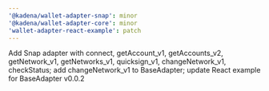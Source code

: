 ```yaml
---
'@kadena/wallet-adapter-snap': minor 
'@kadena/wallet-adapter-core': minor
'wallet-adapter-react-example': patch
---
```


Add Snap adapter with connect, getAccount_v1, getAccounts_v2, getNetwork_v1,
getNetworks_v1, quicksign_v1, changeNetwork_v1, checkStatus; add
changeNetwork_v1 to BaseAdapter; update React example for BaseAdapter v0.0.2
